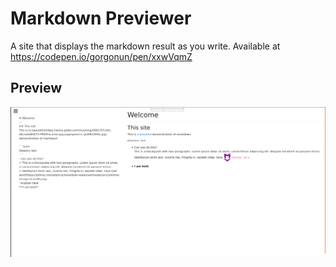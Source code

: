 # Markdown Previewer

A site that displays the markdown result as you write. Available at https://codepen.io/gorgonun/pen/xxwVqmZ

## Preview

![Preview](preview.png)
